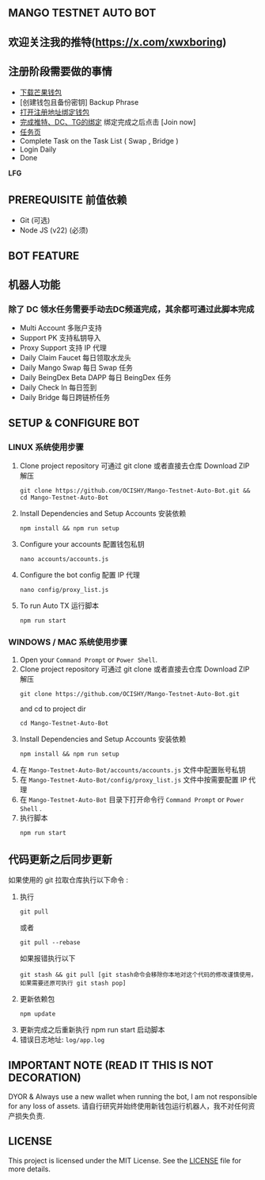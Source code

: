 ## MANGO TESTNET AUTO BOT
## 欢迎关注我的推特(https://x.com/xwxboring)

## 注册阶段需要做的事情
- [下载芒果钱包](https://chromewebstore.google.com/detail/mango-wallet/jiiigigdinhhgjflhljdkcelcjfmplnd)
- [创建钱包且备份密钥] Backup Phrase
- [打开注册地址绑定钱包](https://task.testnet.mangonetwork.io/?invite=Nng237)
- [完成推特、DC、TG的绑定](https://task.testnet.mangonetwork.io/?invite=Nng237) 绑定完成之后点击 [Join now]
- [任务页](https://task.testnet.mangonetwork.io/events)
- Complete Task on the Task List ( Swap , Bridge )
- Login Daily
- Done

**LFG**

## PREREQUISITE 前值依赖

- Git (可选)
- Node JS (v22) (必须)

 ## BOT FEATURE
 ## 机器人功能
 ### 除了 DC 领水任务需要手动去DC频道完成，其余都可通过此脚本完成
- Multi Account 多账户支持
- Support PK 支持私钥导入
- Proxy Support 支持 IP 代理
- Daily Claim Faucet 每日领取水龙头
- Daily Mango Swap 每日 Swap 任务
- Daily BeingDex Beta DAPP 每日 BeingDex 任务
- Daily Check In 每日签到
- Daily Bridge 每日跨链桥任务


## SETUP & CONFIGURE BOT

### LINUX 系统使用步骤

1. Clone project repository 可通过 git clone 或者直接去仓库 Download ZIP 解压
   ```
   git clone https://github.com/OCISHY/Mango-Testnet-Auto-Bot.git && cd Mango-Testnet-Auto-Bot
   ```
2. Install Dependencies and Setup Accounts 安装依赖
   ```
   npm install && npm run setup
   ```
3. Configure your accounts 配置钱包私钥
   ```
   nano accounts/accounts.js
   ```
4. Configure the bot config 配置 IP 代理
    ```
   nano config/proxy_list.js
    ```
5. To run Auto TX 运行脚本
   ```
   npm run start
   ```
   
### WINDOWS / MAC 系统使用步骤

1. Open your `Command Prompt` or `Power Shell`.
2. Clone project repository 可通过 git clone 或者直接去仓库 Download ZIP 解压
   ```
   git clone https://github.com/OCISHY/Mango-Testnet-Auto-Bot.git
   ```
   and cd to project dir
   ```
   cd Mango-Testnet-Auto-Bot
   ```
3. Install Dependencies and Setup Accounts 安装依赖
   ```
   npm install && npm run setup
   ```
4. 在 `Mango-Testnet-Auto-Bot/accounts/accounts.js` 文件中配置账号私钥
5. 在 `Mango-Testnet-Auto-Bot/config/proxy_list.js` 文件中按需要配置 IP 代理
6. 在 `Mango-Testnet-Auto-Bot` 目录下打开命令行 `Command Prompt` or `Power Shell` .
7. 执行脚本
    ```
    npm run start
    ```

## 代码更新之后同步更新

如果使用的 git 拉取仓库执行以下命令 :
1. 执行
   ```
   git pull
   ```
   或者
   ```
   git pull --rebase
   ```
   如果报错执行以下
   ```
   git stash && git pull [git stash命令会移除你本地对这个代码的修改谨慎使用， 如果需要还原可执行 git stash pop]
   ```
2. 更新依赖包
   ```
   npm update
   ```
3. 更新完成之后重新执行 npm run start 启动脚本
4. 错误日志地址: `log/app.log`


## IMPORTANT NOTE (READ IT THIS IS NOT DECORATION)
DYOR & Always use a new wallet when running the bot, I am not responsible for any loss of assets.
请自行研究并始终使用新钱包运行机器人，我不对任何资产损失负责.

## LICENSE

This project is licensed under the MIT License. See the [LICENSE](LICENSE) file for more details.
